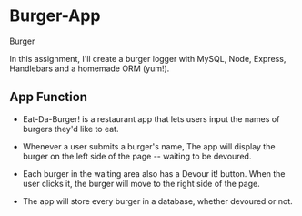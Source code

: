 # Burger-App
Burger

In this assignment, I'll create a burger logger with MySQL, Node, Express, Handlebars and a homemade ORM (yum!).

## App Function

* Eat-Da-Burger! is a restaurant app that lets users        input the names of burgers they'd like to eat.

* Whenever a user submits a burger's name, The app will     display the burger on the left side of the page --        waiting to be devoured.

* Each burger in the waiting area also has a Devour it!     button. When the user clicks it, the burger will move     to the right side of the page.

* The app will store every burger in a database, whether    devoured or not.